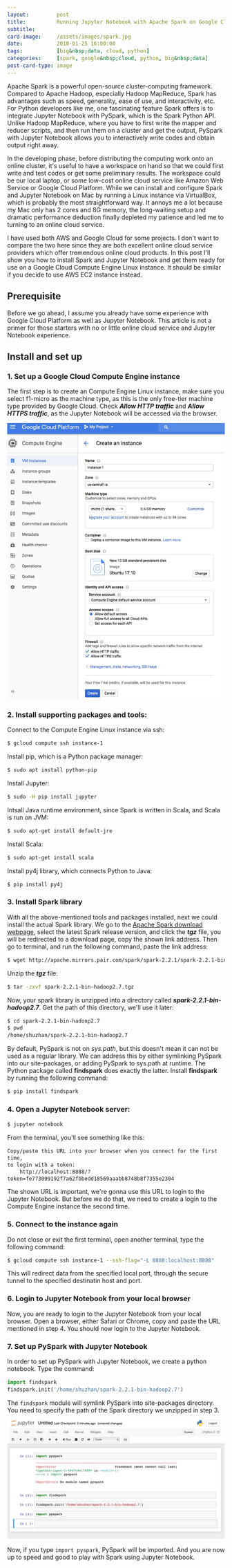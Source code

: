 ```yaml
---
layout:         post
title:          Running Jupyter Notebook with Apache Spark on Google Cloud Compute Engine
subtitle:
card-image:     /assets/images/spark.jpg
date:           2018-01-25 16:00:00
tags:           [big&nbsp;data, cloud, python]
categories:     [spark, google&nbsp;cloud, python, big&nbsp;data]
post-card-type: image
---
```


Apache Spark is a powerful open-source cluster-computing framework. Compared to Apache Hadoop, especially Hadoop MapReduce, Spark has advantages such as speed, generality, ease of use, and interactivity, etc. For Python developers like me, one fascinating feature Spark offers is to integrate Jupyter Notebook with PySpark, which is the Spark Python API. Unlike Hadoop MapReduce, where you have to first write the mapper and reducer scripts, and then run them on a cluster and get the output, PySpark with Jupyter Notebook allows you to interactively write codes and obtain output right away.

In the developing phase, before distributing the computing work onto an online cluster, it's useful to have a workspace on hand so that we could first write and test codes or get some preliminary results. The workspace could be our local laptop, or some low-cost online cloud service like Amazon Web Service or Google Cloud Platform. While we can install and configure Spark and Jupyter Notebook on Mac by running a Linux instance via VirtualBox, which is probably the most straightforward way. It annoys me a lot because my Mac only has 2 cores and 8G memory, the long-waiting setup and dramatic performance deduction finally depleted my patience and led me to turning to an online cloud service.

I have used both AWS and Google Cloud for some projects. I don't want to compare the two here since they are both excellent online cloud service providers which offer tremendous online cloud products. In this post I'll show you how to install Spark and Jupyter Notebook and get them ready for use on a Google Cloud Compute Engine Linux instance. It should be similar if you decide to use AWS EC2 instance instead.

## Prerequisite

Before we go ahead, I assume you already have some experience with Google Cloud Platform as well as Jupyter Notebook. This article is not a primer for those starters with no or little online cloud service and Jupyter Notebook experience.

## Install and set up

### 1. Set up a Google Cloud Compute Engine instance

The first step is to create an Compute Engine Linux instance, make sure you select f1-micro as the machine type, as this is the only free-tier machine type provided by Google Cloud. Check **_Allow HTTP traffic_** and **_Allow HTTPS traffic_**, as the Jupyter Notebook will be accessed via the browser.

![create instance](/assets/images/2018-01-25/create-instance.jpg)

### 2. Install supporting packages and tools:

Connect to the Compute Engine Linux instance via ssh:

```sh
$ gcloud compute ssh instance-1
```

Install pip, which is a Python package manager:

```sh
$ sudo apt install python-pip
```

Install Jupyter:

```sh
$ sudo -H pip install jupyter
```

Intsall Java runtime environment, since Spark is written in Scala, and Scala is run on JVM:

```sh
$ sudo apt-get install default-jre
```

Install Scala:

```sh
$ sudo apt-get install scala
```

Install py4j library, which connects Python to Java:

```sh
$ pip install py4j
```

### 3. Install Spark library

With all the above-mentioned tools and packages installed, next we could install the actual Spark library. We go to the [<u>Apache Spark download webpage</u>](https://spark.apache.org/downloads.html), select the latest Spark release version, and click the **_tgz_** file, you will be redirected to a download page, copy the shown link address. Then go to terminal, and run the following command, paste the link address:

```sh
$ wget http://apache.mirrors.pair.com/spark/spark-2.2.1/spark-2.2.1-bin-hadoop2.7.tgz
```

Unzip the **_tgz_** file:

```sh
$ tar -zxvf spark-2.2.1-bin-hadoop2.7.tgz
```

Now, your spark library is unzipped into a directory called **_spark-2.2.1-bin-hadoop2.7_**. Get the path of this directory, we'll use it later:

```sh
$ cd spark-2.2.1-bin-hadoop2.7
$ pwd
/home/shuzhan/spark-2.2.1-bin-hadoop2.7
```

By default, PySpark is not on *sys.path*, but this doesn't mean it can not be used as a regular library. We can address this by either symlinking PySpark into our site-packages, or adding PySpark to sys.path at runtime. The Python package called **findspark** does exactly the latter. Install **findspark** by running the following command:

```sh
$ pip install findspark
```

### 4. Open a Jupyter Notebook server:

```sh
$ jupyter notebook
```

From the terminal, you'll see something like this:

```
Copy/paste this URL into your browser when you connect for the first time,
to login with a token:
    http://localhost:8888/?token=fe773099192f7a62fbbedd18569aaabb8748b8f7355e2304
```

The shown URL is important, we're gonna use this URL to login to the Jupyter Notebook. But before we do that, we need to create a login to the Compute Engine instance the second time.

### 5. Connect to the instance again

Do not close or exit the first terminal, open another terminal, type the following command:

```sh
$ gcloud compute ssh instance-1 --ssh-flag="-L 8888:localhost:8888"
```

This will redirect data from the specified local port, through the secure tunnel to the specified destinatin host and port. 

### 6. Login to Jupyter Notebook from your local browser

Now, you are ready to login to the Jupyter Notebook from your local browser. Open a browser, either Safari or Chrome, copy and paste the URL mentioned in step 4. You should now login to the Jupyter Notebook.

### 7. Set up PySpark with Jupyter Notebook

In order to set up PySpark with Jupyter Notebook, we create a python notebook. Type the command:

```python
import findspark
findspark.init('/home/shuzhan/spark-2.2.1-bin-hadoop2.7')
```

The `findspark` module will symlink PySpark into site-packages directory. You need to specify the path of the Spark directory we unzipped in step 3.

![jupyter nptebook](/assets/images/2018-01-25/jupyter-notebook.jpg)

Now, if you type `import pyspark`, PySpark will be imported. And you are now up to speed and good to play with Spark using Jupyter Notebook.
